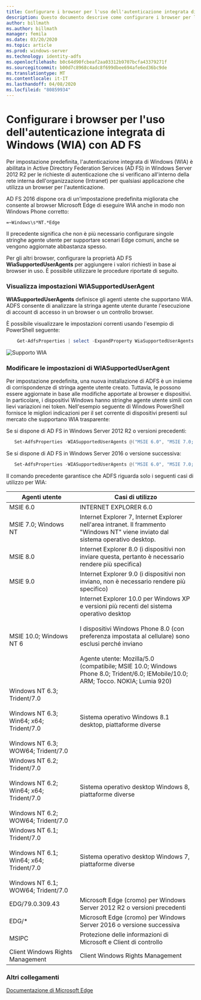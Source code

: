 ```yaml
---
title: Configurare i browser per l'uso dell'autenticazione integrata di Windows (WIA) con AD FS
description: Questo documento descrive come configurare i browser per l'uso di WIA con AD FS
author: billmath
ms.author: billmath
manager: femila
ms.date: 03/20/2020
ms.topic: article
ms.prod: windows-server
ms.technology: identity-adfs
ms.openlocfilehash: b0c64d90fcbeaf2aa03312b9707bcfa43379271f
ms.sourcegitcommit: b00d7c8968c4adc8f699dbee694afe6ed36bc9de
ms.translationtype: MT
ms.contentlocale: it-IT
ms.lasthandoff: 04/08/2020
ms.locfileid: "80859934"
---
```

# <a name="configure-browsers-to-use-windows-integrated-authentication-wia-with-ad-fs"></a>Configurare i browser per l'uso dell'autenticazione integrata di Windows (WIA) con AD FS

Per impostazione predefinita, l'autenticazione integrata di Windows (WIA) è abilitata in Active Directory Federation Services (AD FS) in Windows Server 2012 R2 per le richieste di autenticazione che si verificano all'interno della rete interna dell'organizzazione (Intranet) per qualsiasi applicazione che utilizza un browser per l'autenticazione.

AD FS 2016 dispone ora di un'impostazione predefinita migliorata che consente al browser Microsoft Edge di eseguire WIA anche in modo non Windows Phone corretto:

    =~Windows\s*NT.*Edge

Il precedente significa che non è più necessario configurare singole stringhe agente utente per supportare scenari Edge comuni, anche se vengono aggiornate abbastanza spesso.

Per gli altri browser, configurare la proprietà AD FS **WiaSupportedUserAgents** per aggiungere i valori richiesti in base ai browser in uso.  È possibile utilizzare le procedure riportate di seguito.



### <a name="view-wiasupporteduseragent-settings"></a>Visualizza impostazioni WIASupportedUserAgent
**WIASupportedUserAgents** definisce gli agenti utente che supportano WIA. ADFS consente di analizzare la stringa agente utente durante l'esecuzione di account di accesso in un browser o un controllo browser.

È possibile visualizzare le impostazioni correnti usando l'esempio di PowerShell seguente:

```powershell
    Get-AdfsProperties | select -ExpandProperty WiaSupportedUserAgents
```

![Supporto WIA](../operations/media/Configure-AD-FS-Browser-WIA/wiasupport.png)

### <a name="change-wiasupporteduseragent-settings"></a>Modificare le impostazioni di WIASupportedUserAgent
Per impostazione predefinita, una nuova installazione di ADFS è un insieme di corrispondenze di stringa agente utente creato. Tuttavia, le possono essere aggiornate in base alle modifiche apportate al browser e dispositivi. In particolare, i dispositivi Windows hanno stringhe agente utente simili con lievi variazioni nei token. Nell'esempio seguente di Windows PowerShell fornisce le migliori indicazioni per il set corrente di dispositivi presenti sul mercato che supportano WIA trasparente:

Se si dispone di AD FS in Windows Server 2012 R2 o versioni precedenti:

```powershell
   Set-AdfsProperties -WIASupportedUserAgents @("MSIE 6.0", "MSIE 7.0; Windows NT", "MSIE 8.0", "MSIE 9.0", "MSIE 10.0; Windows NT 6", "Windows NT 6.3; Trident/7.0", "Windows NT 6.3; Win64; x64; Trident/7.0", "Windows NT 6.3; WOW64; Trident/7.0", "Windows NT 6.2; Trident/7.0", "Windows NT 6.2; Win64; x64; Trident/7.0", "Windows NT 6.2; WOW64; Trident/7.0", "Windows NT 6.1; Trident/7.0", "Windows NT 6.1; Win64; x64; Trident/7.0", "Windows NT 6.1; WOW64; Trident/7.0", "MSIPC", "Windows Rights Management Client", "Edg/79.0.309.43")
```

Se si dispone di AD FS in Windows Server 2016 o versione successiva:

```powershell
   Set-AdfsProperties -WIASupportedUserAgents @("MSIE 6.0", "MSIE 7.0; Windows NT", "MSIE 8.0", "MSIE 9.0", "MSIE 10.0; Windows NT 6", "Windows NT 6.3; Trident/7.0", "Windows NT 6.3; Win64; x64; Trident/7.0", "Windows NT 6.3; WOW64; Trident/7.0", "Windows NT 6.2; Trident/7.0", "Windows NT 6.2; Win64; x64; Trident/7.0", "Windows NT 6.2; WOW64; Trident/7.0", "Windows NT 6.1; Trident/7.0", "Windows NT 6.1; Win64; x64; Trident/7.0", "Windows NT 6.1; WOW64; Trident/7.0", "MSIPC", "Windows Rights Management Client", "Edg/*")
```

Il comando precedente garantisce che ADFS riguarda solo i seguenti casi di utilizzo per WIA:



|Agenti utente|Casi di utilizzo|
|-----|-----|
|MSIE 6.0|INTERNET EXPLORER 6.0|
|MSIE 7.0; Windows NT|Internet Explorer 7, Internet Explorer nell'area intranet. Il frammento "Windows NT" viene inviato dal sistema operativo desktop.|
|MSIE 8.0|Internet Explorer 8.0 (i dispositivi non inviare questa, pertanto è necessario rendere più specifica)|
|MSIE 9.0|Internet Explorer 9.0 (i dispositivi non inviano, non è necessario rendere più specifico)|
|MSIE 10.0; Windows NT 6|Internet Explorer 10.0 per Windows XP e versioni più recenti del sistema operativo desktop</br></br>I dispositivi Windows Phone 8.0 (con preferenza impostata al cellulare) sono esclusi perché inviano</br></br>Agente utente: Mozilla/5.0 (compatibile; MSIE 10.0; Windows Phone 8.0; Trident/6.0; IEMobile/10.0; ARM; Tocco. NOKIA; Lumia 920)|
|Windows NT 6.3; Trident/7.0</br></br>Windows NT 6.3; Win64; x64; Trident/7.0</br></br>Windows NT 6.3; WOW64; Trident/7.0| Sistema operativo Windows 8.1 desktop, piattaforme diverse|
|Windows NT 6.2; Trident/7.0</br></br>Windows NT 6.2; Win64; x64; Trident/7.0</br></br>Windows NT 6.2; WOW64; Trident/7.0|Sistema operativo desktop Windows 8, piattaforme diverse|
|Windows NT 6.1; Trident/7.0</br></br>Windows NT 6.1; Win64; x64; Trident/7.0</br></br>Windows NT 6.1; WOW64; Trident/7.0|Sistema operativo desktop Windows 7, piattaforme diverse|
|EDG/79.0.309.43 | Microsoft Edge (cromo) per Windows Server 2012 R2 o versioni precedenti |
|EDG/*| Microsoft Edge (cromo) per Windows Server 2016 o versione successiva|  
|MSIPC| Protezione delle informazioni di Microsoft e Client di controllo|
|Client Windows Rights Management|Client Windows Rights Management|


### <a name="additional-links"></a>Altri collegamenti

[Documentazione di Microsoft Edge](https://docs.microsoft.com/microsoft-edge/web-platform/user-agent-string)
